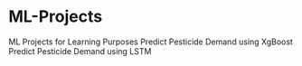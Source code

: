 # ML-Projects
ML Projects for Learning Purposes
Predict Pesticide Demand using XgBoost 
Predict Pesticide Demand using LSTM 
